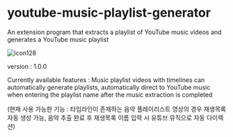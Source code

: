 # youtube-music-playlist-generator
An extension program that extracts a playlist of YouTube music videos and generates a YouTube music playlist

![icon128](https://github.com/user-attachments/assets/d6846a28-c2ab-4915-93f0-776dab6f1d22)

version : 1.0.0

Currently available features : Music playlist videos with timelines can automatically generate playlists, automatically direct to YouTube music when entering the playlist name after the music extraction is completed

(현재 사용 가능한 기능 : 타임라인이 존재하는 음악 플레이리스트 영상의 경우 재생목록 자동 생성 가능, 음악 추출 완료 후 재생목록 이름 입력 시 유튜브 뮤직으로 자동 다이렉션)
